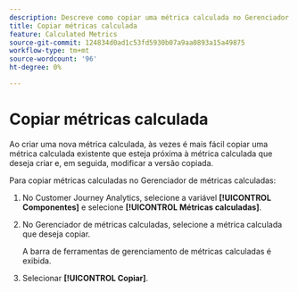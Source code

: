 ```yaml
---
description: Descreve como copiar uma métrica calculada no Gerenciador de métricas calculadas
title: Copiar métricas calculada
feature: Calculated Metrics
source-git-commit: 124834d0ad1c53fd5930b07a9aa0893a15a49875
workflow-type: tm+mt
source-wordcount: '96'
ht-degree: 0%

---
```


# Copiar métricas calculada

Ao criar uma nova métrica calculada, às vezes é mais fácil copiar uma métrica calculada existente que esteja próxima à métrica calculada que deseja criar e, em seguida, modificar a versão copiada.

Para copiar métricas calculadas no Gerenciador de métricas calculadas:

1. No Customer Journey Analytics, selecione a variável **[!UICONTROL Componentes]** e selecione **[!UICONTROL Métricas calculadas]**.

1. No Gerenciador de métricas calculadas, selecione a métrica calculada que deseja copiar.

   A barra de ferramentas de gerenciamento de métricas calculadas é exibida.

1. Selecionar **[!UICONTROL Copiar]**.